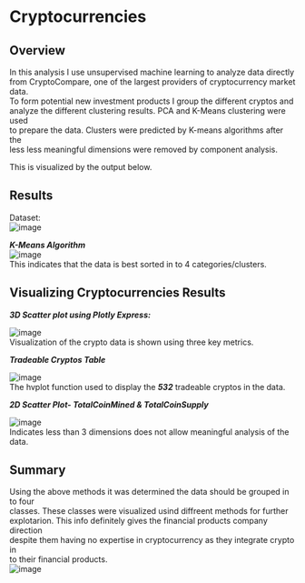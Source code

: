 # Cryptocurrencies

## Overview
In this analysis I use unsupervised machine learning to analyze data directly  
from CryptoCompare, one of the largest providers of cryptocurrency market data.  
To form potential new investment products I group the different cryptos and  
analyze the different clustering results. PCA and K-Means clustering were used  
to prepare the data. Clusters were predicted by K-means algorithms after the  
less less meaningful dimensions were removed by component analysis.  
  
This is visualized by the output below.  

## Results
Dataset:  
![image](https://user-images.githubusercontent.com/91306342/156950019-45d69ea0-ec8a-4ff7-aeeb-d0c6415086f7.png)  

***K-Means Algorithm***  
![image](https://user-images.githubusercontent.com/91306342/156950318-01a426ae-cced-4fdd-b0cb-9e491519844e.png)  
This indicates that the data is best sorted in to 4 categories/clusters.  

## Visualizing Cryptocurrencies Results

***3D Scatter plot using Plotly Express:***  

![image](https://user-images.githubusercontent.com/91306342/156950519-25d8d213-0116-48f1-9ab7-b1164432756a.png)  
Visualization of the crypto data is shown using three key metrics.  

***Tradeable Cryptos Table***  

![image](https://user-images.githubusercontent.com/91306342/156951158-ecaea676-49bc-4bd7-8d37-eab064e6c36c.png)  
The hvplot function used to display the ***532*** tradeable cryptos in the data.  

***2D Scatter Plot- TotalCoinMined & TotalCoinSupply***  

![image](https://user-images.githubusercontent.com/91306342/156951476-fe24ecf3-d2b9-4efd-8d52-74775e58eb6f.png)  
Indicates less than 3 dimensions does not allow meaningful analysis of the data.  


## Summary  
Using the above methods it was determined the data should be grouped in to four  
classes. These classes were visualized usind diffreent methods for further  
explotarion. This info definitely gives the financial products company direction  
despite them having no expertise in cryptocurrency as they integrate crypto in  
to their financial products.  
![image](https://user-images.githubusercontent.com/91306342/156952541-2fe2f071-73fe-424f-be3c-5bc1e892cedd.png)  
